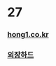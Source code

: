 
<!---
sonhl0723/sonhl0723 is a ✨ special ✨ repository because its `README.md` (this file) appears on your GitHub profile.
You can click the Preview link to take a look at your changes..
--->

# 27

<!-- ![Hong_il GitHub stats](https://github-readme-stats.vercel.app/api?username=sonhl0723&&show_icons=true&theme=graywhite) -->

<!-- [![Velog's GitHub stats](https://velog-readme-stats.vercel.app/api/badge?name=Hong_il)](https://velog.io/@sonhl0723)  -->

### [hong1.co.kr](https://hong1.co.kr/)

### [외장하드](https://mixolydian-lobster-0e6.notion.site/e52d803653fd43b2a4193d59922ede58?v=ead881de8609479c94a2782a0baeb245)
